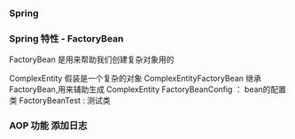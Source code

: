 ### Spring 

### Spring 特性 - FactoryBean
   FactoryBean 是用来帮助我们创建复杂对象用的
   
   ComplexEntity 假装是一个复杂的对象
   ComplexEntityFactoryBean 继承FactoryBean,用来辅助生成 ComplexEntity
   FactoryBeanConfig ： bean的配置类
   FactoryBeanTest : 测试类


### AOP 功能 添加日志
